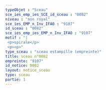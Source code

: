 ```yaml
---
typeObjet : "Sceau"
sce_ies_emp_ies_SCE_id_sceau : "0082"
niveau : "non royal"
sce_ies_EMP_n_Inv_IFAO : "9107"
id_sceau : "0082"
sce_ies_emp_ies_EMP_n_Inv_IFAO : "9107"
motif : "|
 <p>spirale</p>
 <p><p>"
type_sceau : "sceau estampille (empreinte)"
title: sceau n°0082
empreinte: "9107"
id_notice: 0082
layout: notice_sceau
type: sceau
partie: 1
---
```

